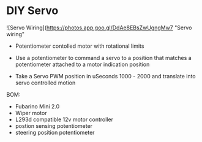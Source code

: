 # DIY Servo

![Servo Wiring](https://photos.app.goo.gl/DdAe8EBsZwUgngMw7 "Servo wiring"

* Potentiometer contolled motor with rotational limits

* Use a potentiometer to command a servo to a position that matches a potentiometer attached to a motor indication position

* Take a Servo PWM position in uSeconds 1000 - 2000 and translate into servo controlled motion

BOM:
 * Fubarino Mini 2.0
 * Wiper motor
 * L293d compatible 12v motor controller
 * postion sensing potentiometer
 * steering position potentiometer

